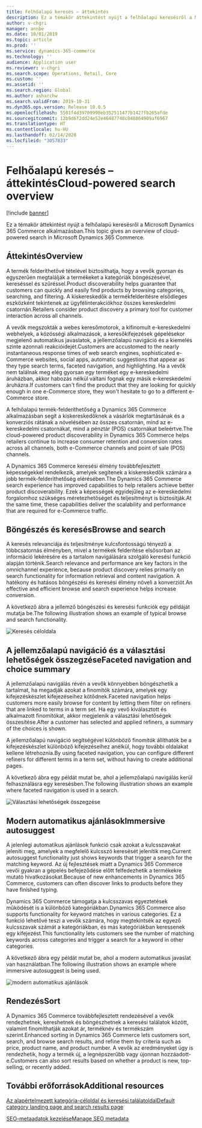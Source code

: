 ```yaml
---
title: Felhőalapú keresés – áttekintés
description: Ez a témakör áttekintést nyújt a felhőalapú keresésről a Microsoft Dynamics 365 Commerce alkalmazásban.
author: v-chgri
manager: annbe
ms.date: 10/01/2019
ms.topic: article
ms.prod: ''
ms.service: dynamics-365-commerce
ms.technology: ''
audience: Application user
ms.reviewer: v-chgri
ms.search.scope: Operations, Retail, Core
ms.custom: ''
ms.assetid: ''
ms.search.region: Global
ms.author: asharchw
ms.search.validFrom: 2019-10-31
ms.dyn365.ops.version: Release 10.0.5
ms.openlocfilehash: 5501f4d39709990eb352511477b1427fb265afde
ms.sourcegitcommit: 12b9d6f2dd24e52e46487748c848864909af6967
ms.translationtype: HT
ms.contentlocale: hu-HU
ms.lasthandoff: 02/14/2020
ms.locfileid: "3057833"
---
```

# <a name="cloud-powered-search-overview"></a><span data-ttu-id="9d22f-103">Felhőalapú keresés – áttekintés</span><span class="sxs-lookup"><span data-stu-id="9d22f-103">Cloud-powered search overview</span></span>


[!include [banner](includes/banner.md)]

<span data-ttu-id="9d22f-104">Ez a témakör áttekintést nyújt a felhőalapú keresésről a Microsoft Dynamics 365 Commerce alkalmazásban.</span><span class="sxs-lookup"><span data-stu-id="9d22f-104">This topic gives an overview of cloud-powered search in Microsoft Dynamics 365 Commerce.</span></span>

## <a name="overview"></a><span data-ttu-id="9d22f-105">Áttekintés</span><span class="sxs-lookup"><span data-stu-id="9d22f-105">Overview</span></span>

<span data-ttu-id="9d22f-106">A termék felderíthetővé tételével biztosíthatja, hogy a vevők gyorsan és egyszerűen megtalálják a termékeket a kategóriák böngészésével, kereséssel és szűréssel.</span><span class="sxs-lookup"><span data-stu-id="9d22f-106">Product discoverability helps guarantee that customers can quickly and easily find products by browsing categories, searching, and filtering.</span></span> <span data-ttu-id="9d22f-107">A kiskereskedők a termékfelderítésre elsődleges eszközként tekintenek az ügyfélinterakciókhoz összes kereskedelmi csatornán.</span><span class="sxs-lookup"><span data-stu-id="9d22f-107">Retailers consider product discovery a primary tool for customer interaction across all channels.</span></span>

<span data-ttu-id="9d22f-108">A vevők megszokták a webes keresőmotorok, a kifinomult e-kereskedelmi webhelyek, a közösségi alkalmazások, a keresőkifejezések gépelésekor megjelenő automatikus javaslatok, a jellemzőalapú navigáció és a kiemelés szinte azonnali reakcióidejét.</span><span class="sxs-lookup"><span data-stu-id="9d22f-108">Customers are accustomed to the nearly instantaneous response times of web search engines, sophisticated e-Commerce websites, social apps, automatic suggestions that appear as they type search terms, faceted navigation, and highlighting.</span></span> <span data-ttu-id="9d22f-109">Ha a vevők nem találnak meg elég gyorsan egy terméket egy e-kereskedelmi áruházban, akkor habozás nélkül váltani fognak egy másik e-kereskedelmi áruházra.</span><span class="sxs-lookup"><span data-stu-id="9d22f-109">If customers can't find the product that they are looking for quickly enough in one e-Commerce store, they won't hesitate to go to a different e-Commerce store.</span></span>

<span data-ttu-id="9d22f-110">A felhőalapú termék-felderíthetőség a Dynamics 365 Commerce alkalmazásban segít a kiskereskedőknek a vásárlók megtartásának és a konverziós rátának a növelésében az összes csatornán, mind az e-kereskedelmi csatornákat, mind a pénztár (POS) csatornákat beleértve.</span><span class="sxs-lookup"><span data-stu-id="9d22f-110">The cloud-powered product discoverability in Dynamics 365 Commerce helps retailers continue to increase consumer retention and conversion rates across all channels, both e-Commerce channels and point of sale (POS) channels.</span></span>

<span data-ttu-id="9d22f-111">A Dynamics 365 Commerce keresési élmény továbbfejlesztett képességekkel rendelkezik, amelyek segítenek a kiskereskedők számára a jobb termék-felderíthetőség elérésében.</span><span class="sxs-lookup"><span data-stu-id="9d22f-111">The Dynamics 365 Commerce search experience has improved capabilities to help retailers achieve better product discoverability.</span></span> <span data-ttu-id="9d22f-112">Ezek a képességek egyidejűleg az e-kereskedelmi forgalomhoz szükséges méretezhetőséget és teljesítményt is biztosítják.</span><span class="sxs-lookup"><span data-stu-id="9d22f-112">At the same time, these capabilities deliver the scalability and performance that are required for e-Commerce traffic.</span></span>

## <a name="browse-and-search"></a><span data-ttu-id="9d22f-113">Böngészés és keresés</span><span class="sxs-lookup"><span data-stu-id="9d22f-113">Browse and search</span></span>

<span data-ttu-id="9d22f-114">A keresés relevanciája és teljesítménye kulcsfontosságú tényező a többcsatornás élményben, mivel a termékek felderítése elsősorban az információ lekérésére és a tartalom navigálására szolgáló keresési funkció alapján történik.</span><span class="sxs-lookup"><span data-stu-id="9d22f-114">Search relevance and performance are key factors in the omnichannel experience, because product discovery relies primarily on search functionality for information retrieval and content navigation.</span></span> <span data-ttu-id="9d22f-115">A hatékony és hatásos böngészési és keresési élmény növeli a konverziót.</span><span class="sxs-lookup"><span data-stu-id="9d22f-115">An effective and efficient browse and search experience helps increase conversion.</span></span>

<span data-ttu-id="9d22f-116">A következő ábra a jellemző böngészési és keresési funkciók egy példáját mutatja be.</span><span class="sxs-lookup"><span data-stu-id="9d22f-116">The following illustration shows an example of typical browse and search functionality.</span></span>

![Keresés céloldala](./media/SearchLanding.png)

## <a name="faceted-navigation-and-choice-summary"></a><span data-ttu-id="9d22f-118">A jellemzőalapú navigáció és a választási lehetőségek összegzése</span><span class="sxs-lookup"><span data-stu-id="9d22f-118">Faceted navigation and choice summary</span></span> 

<span data-ttu-id="9d22f-119">A jellemzőalapú navigálás révén a vevők könnyebben böngészhetik a tartalmat, ha megadják azokat a finomítók számára, amelyek egy kifejezéskészlet kifejezéseihez kötődnek.</span><span class="sxs-lookup"><span data-stu-id="9d22f-119">Faceted navigation helps customers more easily browse for content by letting them filter on refiners that are linked to terms in a term set.</span></span> <span data-ttu-id="9d22f-120">Ha egy vevő kiválasztott és alkalmazott finomítókat, akkor megjelenik a választási lehetőségek összesítése.</span><span class="sxs-lookup"><span data-stu-id="9d22f-120">After a customer has selected and applied refiners, a summary of the choices is shown.</span></span> 

<span data-ttu-id="9d22f-121">A jellemzőalapú navigáció segítségével különböző finomítók állíthatók be a kifejezéskészlet különböző kifejezéseihez anélkül, hogy további oldalakat kellene létrehoznia.</span><span class="sxs-lookup"><span data-stu-id="9d22f-121">By using faceted navigation, you can configure different refiners for different terms in a term set, without having to create additional pages.</span></span> 

<span data-ttu-id="9d22f-122">A következő ábra egy példát mutat be, ahol a jellemzőalapú navigálás kerül felhasználásra egy keresésben.</span><span class="sxs-lookup"><span data-stu-id="9d22f-122">The following illustration shows an example where faceted navigation is used in a search.</span></span>

![Választási lehetőségek összegzése](./media/ChoiceSummary.png)

## <a name="immersive-autosuggest"></a><span data-ttu-id="9d22f-124">Modern automatikus ajánlások</span><span class="sxs-lookup"><span data-stu-id="9d22f-124">Immersive autosuggest</span></span>

<span data-ttu-id="9d22f-125">A jelenlegi automatikus ajánlások funkció csak azokat a kulcsszavakat jeleníti meg, amelyek a megfelelő kulcsszó keresését jelenítik meg.</span><span class="sxs-lookup"><span data-stu-id="9d22f-125">Current autosuggest functionality just shows keywords that trigger a search for the matching keyword.</span></span> <span data-ttu-id="9d22f-126">Az új fejlesztések miatt a Dynamics 365 Commerce vevői gyakran a gépelés befejeződése előtt felfedezhetik a termékekre mutató hivatkozásokat.</span><span class="sxs-lookup"><span data-stu-id="9d22f-126">Because of new enhancements in Dynamics 365 Commerce, customers can often discover links to products before they have finished typing.</span></span>

<span data-ttu-id="9d22f-127">Dynamics 365 Commerce támogatja a kulcsszavas egyeztetések működését is a különböző kategóriákban.</span><span class="sxs-lookup"><span data-stu-id="9d22f-127">Dynamics 365 Commerce also supports functionality for keyword matches in various categories.</span></span> <span data-ttu-id="9d22f-128">Ez a funkció lehetővé teszi a vevők számára, hogy megtekintsék az egyező kulcsszavak számát a kategóriákban, és más kategóriákban keressenek egy kifejezést.</span><span class="sxs-lookup"><span data-stu-id="9d22f-128">This functionality lets customers see the number of matching keywords across categories and trigger a search for a keyword in other categories.</span></span>

<span data-ttu-id="9d22f-129">A következő ábra egy példát mutat be, ahol a modern automatikus javaslat van használatban.</span><span class="sxs-lookup"><span data-stu-id="9d22f-129">The following illustration shows an example where immersive autosuggest is being used.</span></span>

![modern automatikus ajánlások](./media/ImmersiveAutoSuggestUX.png)

## <a name="sort"></a><span data-ttu-id="9d22f-131">Rendezés</span><span class="sxs-lookup"><span data-stu-id="9d22f-131">Sort</span></span>

<span data-ttu-id="9d22f-132">A Dynamics 365 Commerce továbbfejlesztett rendezésével a vevők rendezhetnek, kereshetnek és böngészhetnek a keresési találatok között, valamint finomíthatják azokat ár, terméknév és termékszám szerint.</span><span class="sxs-lookup"><span data-stu-id="9d22f-132">Enhanced sorting in Dynamics 365 Commerce lets customers sort, search, and browse search results, and refine them by criteria such as price, product name, and product number.</span></span> <span data-ttu-id="9d22f-133">A vevők az eredményeket úgy is rendezhetik, hogy a termék új, a legnépszerűbb vagy újonnan hozzáadott-e.</span><span class="sxs-lookup"><span data-stu-id="9d22f-133">Customers can also sort results based on whether a product is new, top-selling, or recently added.</span></span>

## <a name="additional-resources"></a><span data-ttu-id="9d22f-134">További erőforrások</span><span class="sxs-lookup"><span data-stu-id="9d22f-134">Additional resources</span></span>

[<span data-ttu-id="9d22f-135">Az alapértelmezett kategória-céloldal és keresési találatoldal</span><span class="sxs-lookup"><span data-stu-id="9d22f-135">Default category landing page and search results page</span></span>](category-search-page-overview.md)

[<span data-ttu-id="9d22f-136">SEO-metaadatok kezelése</span><span class="sxs-lookup"><span data-stu-id="9d22f-136">Manage SEO metadata</span></span>](manage-seo-metadata.md)
